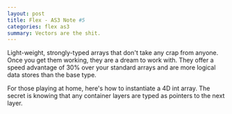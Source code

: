 ```yaml
---
layout: post 
title: Flex - AS3 Note #5
categories: flex as3
summary: Vectors are the shit.
---
```


Light-weight, strongly-typed arrays that don't take any crap from anyone. Once you get them working, they are a dream to work with. They offer a speed advantage of 30% over your standard arrays and are more logical data stores than the base type.

For those playing at home, here's how to instantiate a 4D int array. The secret is knowing that any container layers are typed as pointers to the next layer.

<script src="https://gist.github.com/htmldrum/2382166f028c8ff7ee44.js"></script>
